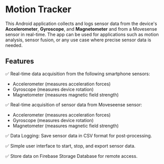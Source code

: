 # Motion Tracker

This Android application collects and logs sensor data from the device's **Accelerometer**, 
**Gyroscope**, and **Magnetometer** and from a Movesense sensor in real-time. The app can be used for
applications such as motion analysis, sensor fusion, or any use case where precise sensor data is
needed.

## Features

✅ Real-time data acquisition from the following smartphone sensors:

- Accelerometer (measures acceleration forces)
- Gyroscope (measures device rotation)
- Magnetometer (measures magnetic field strength)

✅ Real-time acquisition of sensor data from Moveseense sensor:

- Accelerometer (measures acceleration forces)
- Gyroscope (measures device rotation)
- Magnetometer (measures magnetic field strength)

✅ Data Logging: Save sensor data in CSV format for post-processing.

✅ Simple user interface to start, stop, and export sensor data.

✅ Store data on Firebase Storage Database for remote access.
